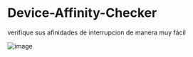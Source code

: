 # Device-Affinity-Checker
verifique sus afinidades de interrupcion de manera muy fácil

![image](https://github.com/LuSlower/Device-Affinity-Checker/assets/148411728/1ef2599b-c8d4-4106-9aff-4f9ba4927564)

